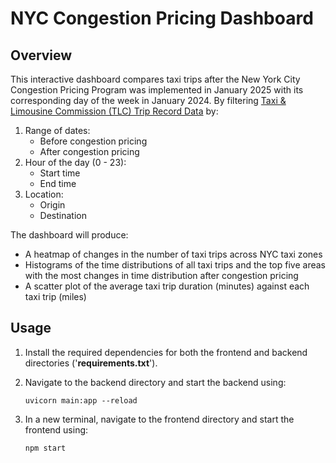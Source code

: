 # NYC Congestion Pricing Dashboard 
## Overview 
This interactive dashboard compares taxi trips after the New York City Congestion Pricing Program was implemented in January 2025 with its corresponding day of the week in January 2024. 
By filtering [Taxi & Limousine Commission (TLC) Trip Record Data](https://www.nyc.gov/site/tlc/about/tlc-trip-record-data.page) by: 
1. Range of dates:
   * Before congestion pricing
   * After congestion pricing 
2. Hour of the day (0 - 23):
   * Start time
   * End time 
3. Location:
   * Origin
   * Destination  

The dashboard will produce:
* A heatmap of changes in the number of taxi trips across NYC taxi zones
* Histograms of the time distributions of all taxi trips and the top five areas with the most changes in time distribution after congestion pricing
* A scatter plot of the average taxi trip duration (minutes) against each taxi trip (miles)

## Usage 
1. Install the required dependencies for both the frontend and backend directories ('**requirements.txt**').
2. Navigate to the backend directory and start the backend using:

   ```uvicorn main:app --reload```
   
3. In a new terminal, navigate to the frontend directory and start the frontend using:

   ```npm start```
 
